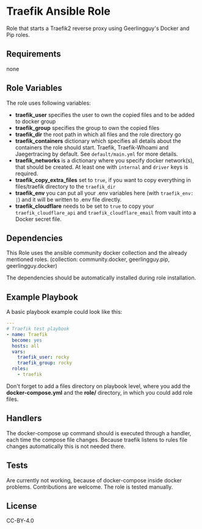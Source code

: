 # Traefik Ansible Role

Role that starts a Traefik2 reverse proxy using Geerlingguy's Docker and Pip roles.

## Requirements

none

## Role Variables

The role uses following variables:

- **traefik_user** specifies the user to own the copied files and to be added to docker group
- **traefik_group** specifies the group to own the copied files
- **traefik_dir** the root path in which all files and the role directory go
- **traefik_containers** dictionary which specifies all details about the containers the role should start. Traefik, Traefik-Whoami and Jaegertracing by default. See `default/main.yml` for more details.
- **traefik_networks** is a dictionary where you  specify docker network(s), that should be created. At least one with `internal` and `driver` keys is required.
- **traefik_copy_extra_files** set to `true`, if you want to copy everything in files/traefik directory to the `traefik_dir`
- **traefik_env** you can put all your .env variables here (with `traefik_env: |`) and it will be written to .env file directly.
- **traefik_cloudflare** needs to be set to `true` to copy your `traefik_cloudflare_api` and `traefik_cloudflare_email` from vault into a Docker secret file.

## Dependencies

This Role uses the ansible community docker collection and the already mentioned roles.
(collection: community.docker, geerlingguy.pip, geerlingguy.docker)

The dependencies should be automatically installed during role installation.

## Example Playbook

A basic playbook example could look like this:

```yaml
---
# Traefik test playbook
- name: Traefik
  become: yes
  hosts: all
  vars:
    traefik_user: rocky
    traefik_group: rocky
  roles:
    - traefik
```

Don't forget to add a files directory on playbook level, where you add the **docker-compose.yml** and the **role/** directory, in which you could add role files.

## Handlers

The docker-compose up command should is executed through a handler, each time the compose file changes.
Because traefik listens to rules file changes automatically this is not needed there.

## Tests

Are currently not working, because of docker-compose inside docker problems. Contributions are welcome. The role is tested manually.

## License

CC-BY-4.0
